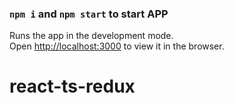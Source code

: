 ### `npm i` and `npm start` to start APP

Runs the app in the development mode.\
Open [http://localhost:3000](http://localhost:3000) to view it in the browser.

# react-ts-redux